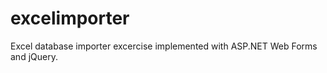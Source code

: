 excelimporter
=============

Excel database importer excercise implemented with ASP.NET Web Forms and jQuery.
